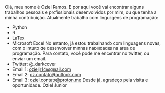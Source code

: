 Olá, meu nome é Oziel Ramos. E por aqui você vai encontrar alguns trabalhos pessoais e profissionais desenvolvidos por mim, ou que tenha a minha contribuição.
Atualmente trabalho com linguagens de programação:
- Python
- R
- LaTex
- Microsoft Excel
No entanto, já estou trabalhando com linguagens novas, com o intuito de desenvolver minhas habilidades na área de programação.
Para contato, você pode me encontrar no twitter, ou enviar um email.
- Twitter: @_darkcover
- Email 1: ozieljr14@gmail.com
- Email 2: oz.contato@outlook.com
- Email 3: oziel.contato@proton.me
Desde já, agradeço pela visita e oportunidade.
Oziel Junior

